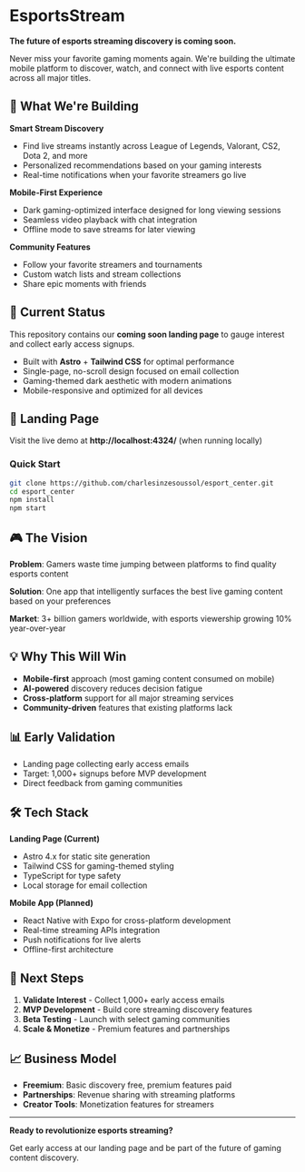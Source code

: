 # EsportsStream

**The future of esports streaming discovery is coming soon.**

Never miss your favorite gaming moments again. We're building the ultimate mobile platform to discover, watch, and connect with live esports content across all major titles.

## 🎯 What We're Building

**Smart Stream Discovery**
- Find live streams instantly across League of Legends, Valorant, CS2, Dota 2, and more
- Personalized recommendations based on your gaming interests
- Real-time notifications when your favorite streamers go live

**Mobile-First Experience**
- Dark gaming-optimized interface designed for long viewing sessions
- Seamless video playback with chat integration
- Offline mode to save streams for later viewing

**Community Features**
- Follow your favorite streamers and tournaments
- Custom watch lists and stream collections
- Share epic moments with friends

## 🚀 Current Status

This repository contains our **coming soon landing page** to gauge interest and collect early access signups.

- Built with **Astro** + **Tailwind CSS** for optimal performance
- Single-page, no-scroll design focused on email collection
- Gaming-themed dark aesthetic with modern animations
- Mobile-responsive and optimized for all devices

## 📱 Landing Page

Visit the live demo at **http://localhost:4324/** (when running locally)

### Quick Start
```bash
git clone https://github.com/charlesinzesoussol/esport_center.git
cd esport_center
npm install
npm start
```

## 🎮 The Vision

**Problem**: Gamers waste time jumping between platforms to find quality esports content

**Solution**: One app that intelligently surfaces the best live gaming content based on your preferences

**Market**: 3+ billion gamers worldwide, with esports viewership growing 10% year-over-year

## 💡 Why This Will Win

- **Mobile-first** approach (most gaming content consumed on mobile)
- **AI-powered** discovery reduces decision fatigue
- **Cross-platform** support for all major streaming services
- **Community-driven** features that existing platforms lack

## 📊 Early Validation

- Landing page collecting early access emails
- Target: 1,000+ signups before MVP development
- Direct feedback from gaming communities

## 🛠 Tech Stack

**Landing Page (Current)**
- Astro 4.x for static site generation
- Tailwind CSS for gaming-themed styling
- TypeScript for type safety
- Local storage for email collection

**Mobile App (Planned)**
- React Native with Expo for cross-platform development
- Real-time streaming APIs integration
- Push notifications for live alerts
- Offline-first architecture

## 🎯 Next Steps

1. **Validate Interest** - Collect 1,000+ early access emails
2. **MVP Development** - Build core streaming discovery features
3. **Beta Testing** - Launch with select gaming communities
4. **Scale & Monetize** - Premium features and partnerships

## 📈 Business Model

- **Freemium**: Basic discovery free, premium features paid
- **Partnerships**: Revenue sharing with streaming platforms
- **Creator Tools**: Monetization features for streamers

---

**Ready to revolutionize esports streaming?** 

Get early access at our landing page and be part of the future of gaming content discovery.